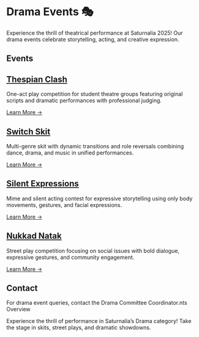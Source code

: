 # Drama Events 🎭

Experience the thrill of theatrical performance at Saturnalia 2025! Our drama events celebrate storytelling, acting, and creative expression.

## Events

## [Thespian Clash](./drama/thespian-clash)
One-act play competition for student theatre groups featuring original scripts and dramatic performances with professional judging.

[Learn More →](./drama/thespian-clash)

## [Switch Skit](./drama/switch-skit)
Multi-genre skit with dynamic transitions and role reversals combining dance, drama, and music in unified performances.

[Learn More →](./drama/switch-skit)

## [Silent Expressions](./drama/silent-expressions)
Mime and silent acting contest for expressive storytelling using only body movements, gestures, and facial expressions.

[Learn More →](./drama/silent-expressions)

## [Nukkad Natak](./drama/nukkad-natak)
Street play competition focusing on social issues with bold dialogue, expressive gestures, and community engagement.

[Learn More →](./drama/nukkad-natak)


## Contact
For drama event queries, contact the Drama Committee Coordinator.nts Overview

Experience the thrill of performance in Saturnalia’s Drama category! Take the stage in skits, street plays, and dramatic showdowns.


